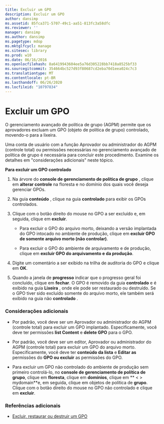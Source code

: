 ```yaml
---
title: Excluir um GPO
description: Excluir um GPO
author: dansimp
ms.assetid: 85fca371-5707-49c1-aa51-813fc3a58dfc
ms.reviewer: ''
manager: dansimp
ms.author: dansimp
ms.pagetype: mdop
ms.mktglfcycl: manage
ms.sitesec: library
ms.prod: w10
ms.date: 06/16/2016
ms.openlocfilehash: 8a6419943604ee5a76d305228bb7418a8525bf33
ms.sourcegitcommit: 354664bc527d93f80687cd2eba70d1eea024c7c3
ms.translationtype: MT
ms.contentlocale: pt-BR
ms.lasthandoff: 06/26/2020
ms.locfileid: "10797834"
---
```

# Excluir um GPO


O gerenciamento avançado de política de grupo (AGPM) permite que os aprovadores excluam um GPO (objeto de política de grupo) controlado, movendo-o para a lixeira.

Uma conta de usuário com a função Aprovador ou administrador do AGPM (controle total) ou permissões necessárias no gerenciamento avançado de política de grupo é necessária para concluir este procedimento. Examine os detalhes em "considerações adicionais" neste tópico.

**Para excluir um GPO controlado**

1.  Na árvore do **console de gerenciamento de política de grupo** , clique em **alterar controle** na floresta e no domínio dos quais você deseja gerenciar GPOs.

2.  Na guia **conteúdo** , clique na guia **controlado** para exibir os GPOs controlados.

3.  Clique com o botão direito do mouse no GPO a ser excluído e, em seguida, clique em **excluir**.

    -   Para excluir o GPO do arquivo morto, deixando a versão implantada do GPO intocado no ambiente de produção, clique em **excluir GPO de somente arquivo morto (não controlar)**.

    -   Para excluir o GPO do ambiente de arquivamento e de produção, clique em **excluir GPO do arquivamento e da produção**.

4.  Digite um comentário a ser exibido na trilha de auditoria do GPO e clique em **OK**.

5.  Quando a janela de **progresso** indicar que o progresso geral foi concluído, clique em **fechar**. O GPO é removido da guia **controlado** e é exibido na guia **Lixeira** , onde ele pode ser restaurado ou destruído. Se o GPO tiver sido excluído somente do arquivo morto, ele também será exibido na guia não **controlado** .

### Considerações adicionais

-   Por padrão, você deve ser um Aprovador ou administrador do AGPM (controle total) para excluir um GPO implantado. Especificamente, você deve ter permissões **list Content** e **delete GPO** para o GPO.

-   Por padrão, você deve ser um editor, Aprovador ou administrador do AGPM (controle total) para excluir um GPO do arquivo morto. Especificamente, você deve ter **conteúdo da lista** e **Editar as** permissões do **GPO ou excluir** as permissões do GPO.

-   Para excluir um GPO não controlado do ambiente de produção sem primeiro controlá-lo, no **console de gerenciamento de política de grupo**, clique em **floresta**, clique em **domínios**, clique em ** &lt; &gt; mydomain**e, em seguida, clique em objetos de política de **grupo**. Clique com o botão direito do mouse no GPO não controlado e clique em **excluir**.

### Referências adicionais

-   [Excluir, restaurar ou destruir um GPO](deleting-restoring-or-destroying-a-gpo.md)

 

 





